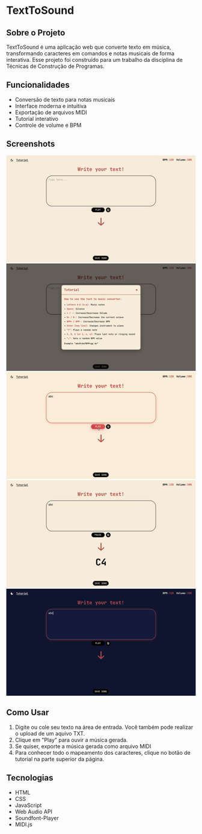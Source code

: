# TextToSound

## Sobre o Projeto

TextToSound é uma aplicação web que converte texto em música, transformando caracteres em comandos e notas musicais de forma interativa. Esse projeto foi construído para um trabalho da disciplina de Técnicas de Construção de Programas.

## Funcionalidades

- Conversão de texto para notas musicais
- Interface moderna e intuitiva
- Exportação de arquivos MIDI
- Tutorial interativo
- Controle de volume e BPM

## Screenshots

<!-- Adicione suas capturas de tela aqui -->
![Interface Principal](images/img1.jpeg)
![Tela de tutorial](images/img2.jpeg)
![Entrada de texto](images/img3.jpeg)
![Reprodução](images/img4.jpeg)
![Modo Escuro](images/img5.jpeg)

## Como Usar

1. Digite ou cole seu texto na área de entrada. Você também pode realizar o upload de um aquivo TXT.
2. Clique em "Play" para ouvir a música gerada.
3. Se quiser, exporte a música gerada como arquivo MIDI
4. Para conhecer todo o mapeamento dos caracteres, clique no botão de tutorial na parte superior da página.

## Tecnologias

- HTML
- CSS
- JavaScript
- Web Audio API
- Soundfont-Player
- MIDI.js